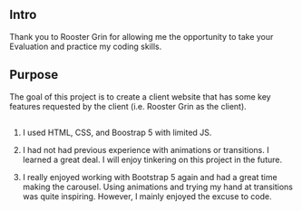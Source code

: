## Intro
Thank you to Rooster Grin for allowing me the opportunity to take your Evaluation and practice my coding skills. 

## Purpose
The goal of this project is to create a client website that has some key features requested by the client (i.e. Rooster Grin as the client).

##
1. I used HTML, CSS, and Boostrap 5 with limited JS.

2. I had not had previous experience with animations or transitions. I learned a great deal. I will enjoy tinkering on this project in the future.

3. I really enjoyed working with Bootstrap 5 again and had a great time making the carousel. Using animations and trying my hand at transitions was quite inspiring. However, I mainly enjoyed the excuse to code.


